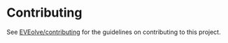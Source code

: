 # Contributing

See [EVEolve/contributing](https://github.com/EVEolve/contributing/blob/master/CONTRIBUTING.md)
for the guidelines on contributing to this project.
